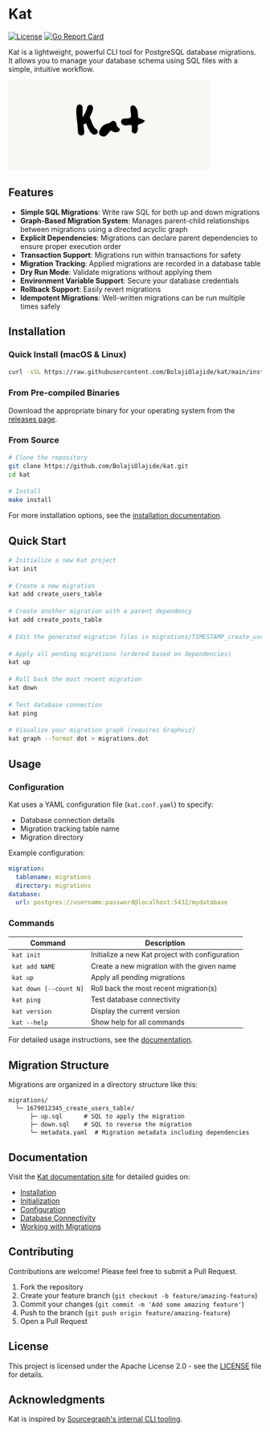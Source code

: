 # Kat

[![License](https://img.shields.io/badge/License-Apache%202.0-blue.svg)](https://github.com/BolajiOlajide/kat/blob/main/LICENSE)
[![Go Report Card](https://goreportcard.com/badge/github.com/BolajiOlajide/kat)](https://goreportcard.com/report/github.com/BolajiOlajide/kat)

Kat is a lightweight, powerful CLI tool for PostgreSQL database migrations. It allows you to manage your database schema using SQL files with a simple, intuitive workflow.

![Kat Banner](doc/assets/images/layout/logo.png)

## Features

- **Simple SQL Migrations**: Write raw SQL for both up and down migrations
- **Graph-Based Migration System**: Manages parent-child relationships between migrations using a directed acyclic graph
- **Explicit Dependencies**: Migrations can declare parent dependencies to ensure proper execution order
- **Transaction Support**: Migrations run within transactions for safety
- **Migration Tracking**: Applied migrations are recorded in a database table
- **Dry Run Mode**: Validate migrations without applying them
- **Environment Variable Support**: Secure your database credentials
- **Rollback Support**: Easily revert migrations
- **Idempotent Migrations**: Well-written migrations can be run multiple times safely

## Installation

### Quick Install (macOS & Linux)

```bash
curl -sSL https://raw.githubusercontent.com/BolajiOlajide/kat/main/install.sh | bash
```

### From Pre-compiled Binaries

Download the appropriate binary for your operating system from the [releases page](https://github.com/BolajiOlajide/kat/releases).

### From Source

```bash
# Clone the repository
git clone https://github.com/BolajiOlajide/kat.git
cd kat

# Install
make install
```

For more installation options, see the [installation documentation](https://kat.bolaji.de/install/).

## Quick Start

```bash
# Initialize a new Kat project
kat init

# Create a new migration
kat add create_users_table

# Create another migration with a parent dependency
kat add create_posts_table

# Edit the generated migration files in migrations/TIMESTAMP_create_users_table/

# Apply all pending migrations (ordered based on dependencies)
kat up

# Roll back the most recent migration
kat down

# Test database connection
kat ping

# Visualize your migration graph (requires Graphviz)
kat graph --format dot > migrations.dot
```

## Usage

### Configuration

Kat uses a YAML configuration file (`kat.conf.yaml`) to specify:
- Database connection details
- Migration tracking table name
- Migration directory

Example configuration:

```yaml
migration:
  tablename: migrations
  directory: migrations
database:
  url: postgres://username:password@localhost:5432/mydatabase
```

### Commands

| Command | Description |
|---------|-------------|
| `kat init` | Initialize a new Kat project with configuration |
| `kat add NAME` | Create a new migration with the given name |
| `kat up` | Apply all pending migrations |
| `kat down [--count N]` | Roll back the most recent migration(s) |
| `kat ping` | Test database connectivity |
| `kat version` | Display the current version |
| `kat --help` | Show help for all commands |

For detailed usage instructions, see the [documentation](https://kat.bolaji.de/).

## Migration Structure

Migrations are organized in a directory structure like this:

```
migrations/
  └─ 1679012345_create_users_table/
      ├─ up.sql      # SQL to apply the migration
      ├─ down.sql    # SQL to reverse the migration
      └─ metadata.yaml  # Migration metadata including dependencies
```

## Documentation

Visit the [Kat documentation site](https://kat.bolaji.de/) for detailed guides on:

- [Installation](https://kat.bolaji.de/installation/)
- [Initialization](https://kat.bolaji.de/init/)
- [Configuration](https://kat.bolaji.de/config/)
- [Database Connectivity](https://kat.bolaji.de/ping/)
- [Working with Migrations](https://kat.bolaji.de/migration/)

## Contributing

Contributions are welcome! Please feel free to submit a Pull Request.

1. Fork the repository
2. Create your feature branch (`git checkout -b feature/amazing-feature`)
3. Commit your changes (`git commit -m 'Add some amazing feature'`)
4. Push to the branch (`git push origin feature/amazing-feature`)
5. Open a Pull Request

## License

This project is licensed under the Apache License 2.0 - see the [LICENSE](LICENSE) file for details.

## Acknowledgments

Kat is inspired by [Sourcegraph's internal CLI tooling](https://github.com/sourcegraph/sourcegraph-public-snapshot/tree/main/dev/sg).
